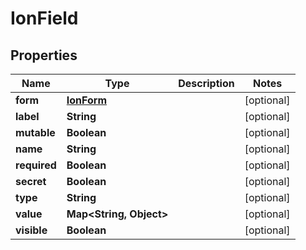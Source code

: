 

# IonField


## Properties

| Name | Type | Description | Notes |
|------------ | ------------- | ------------- | -------------|
|**form** | [**IonForm**](IonForm.md) |  |  [optional] |
|**label** | **String** |  |  [optional] |
|**mutable** | **Boolean** |  |  [optional] |
|**name** | **String** |  |  [optional] |
|**required** | **Boolean** |  |  [optional] |
|**secret** | **Boolean** |  |  [optional] |
|**type** | **String** |  |  [optional] |
|**value** | **Map&lt;String, Object&gt;** |  |  [optional] |
|**visible** | **Boolean** |  |  [optional] |



